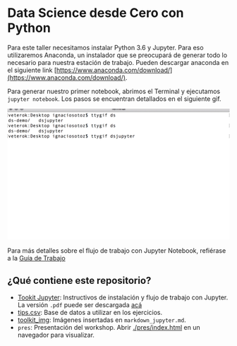 # Data Science desde Cero con Python

Para este taller necesitamos instalar Python 3.6 y Jupyter. Para eso utilizaremos Anaconda, un instalador que se preocupará de generar todo lo necesario para nuestra estación de trabajo. Pueden descargar anaconda en el siguiente link [https://www.anaconda.com/download/](https://www.anaconda.com/download/).

Para generar nuestro primer notebook, abrimos el Terminal y ejecutamos `jupyter notebook`. Los pasos se encuentran detallados en el siguiente gif.


![Ocupando Jupyter desde el Terminal](./toolkit_img/dsjupyter.gif)

Para más detalles sobre el flujo de trabajo con Jupyter Notebook, refiérase a la [Guía de Trabajo](toolkit_jupyter.md)

## ¿Qué contiene este repositorio? 

* [Tookit Jupyter](toolkit_jupyter.md): Instructivos de instalación y flujo de trabajo con Jupyter. La versión `.pdf` puede ser descargada [acá](./toolkit_jupyter.pdf)
* [tips.csv](./tips.csv/): Base de datos a utilizar en los ejercicios.
* [toolkit_img](./toolkit_img/): Imágenes insertadas en `markdown_jupyter.md`.
* `pres`: Presentación del workshop. Abrir [./pres/index.html](./pres/index.html) en un navegador para visualizar.



